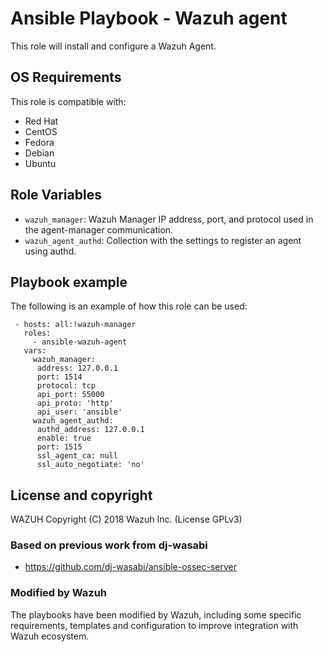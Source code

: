 Ansible Playbook - Wazuh agent
==============================

This role will install and configure a Wazuh Agent.

OS Requirements
----------------

This role is compatible with:
 * Red Hat
 * CentOS
 * Fedora
 * Debian
 * Ubuntu


Role Variables
--------------

* `wazuh_manager`: Wazuh Manager IP address, port, and protocol used in the agent-manager communication.
* `wazuh_agent_authd`: Collection with the settings to register an agent using authd.

Playbook example
----------------

The following is an example of how this role can be used:

     - hosts: all:!wazuh-manager
       roles:
         - ansible-wazuh-agent
       vars:
         wazuh_manager:
          address: 127.0.0.1
          port: 1514
          protocol: tcp
          api_port: 55000
          api_proto: 'http'
          api_user: 'ansible'
         wazuh_agent_authd:
          authd_address: 127.0.0.1
          enable: true
          port: 1515
          ssl_agent_ca: null
          ssl_auto_negotiate: 'no'


License and copyright
---------------------

WAZUH Copyright (C) 2018 Wazuh Inc. (License GPLv3)

### Based on previous work from dj-wasabi

  - https://github.com/dj-wasabi/ansible-ossec-server

### Modified by Wazuh

The playbooks have been modified by Wazuh, including some specific requirements, templates and configuration to improve integration with Wazuh ecosystem.
